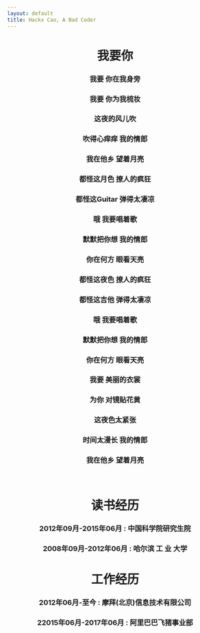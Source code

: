 ```yaml
---
layout: default
title: Hackx Cao, A Bad Coder
---
```


<h1><center>我要你</center></h1>
<h3><center>我要 你在我身旁</center></h3>
<h3><center>我要 你为我梳妆</center></h3>
<h3><center>这夜的风儿吹</center></h3>
<h3><center>吹得心痒痒 我的情郎</center></h3>
<h3><center>我在他乡 望着月亮</center></h3>
<h3><center>都怪这月色 撩人的疯狂</center></h3>
<h3><center>都怪这Guitar 弹得太凄凉</center></h3>
<h3><center>哦 我要唱着歌</center></h3>
<h3><center>默默把你想 我的情郎</center></h3>
<h3><center>你在何方 眼看天亮</center></h3>
<h3><center>都怪这夜色 撩人的疯狂</center></h3>
<h3><center>都怪这吉他 弹得太凄凉</center></h3>
<h3><center>哦 我要唱着歌</center></h3>
<h3><center>默默把你想 我的情郎</center></h3>
<h3><center>你在何方 眼看天亮</center></h3>
<h3><center>我要 美丽的衣裳</center></h3>
<h3><center>为你 对镜贴花黄</center></h3>
<h3><center>这夜色太紧张</center></h3>
<h3><center>时间太漫长 我的情郎</center></h3>
<h3><center>我在他乡 望着月亮</center></h3>

<br/>

<h1><center>读书经历</center></h1>
<h3><center>2012年09月-2015年06月 : 中国科学院研究生院</center></h3>
<h3><center>2008年09月-2012年06月 : 哈尔滨 工 业 大学 </center></h3>

<h1><center>工作经历</center></h1>
<h3><center>2012年06月-至今 : 摩拜(北京)信息技术有限公司</center></h3>
<h3><center>22015年06月-2017年06月 : 阿里巴巴飞猪事业部 </center></h3>